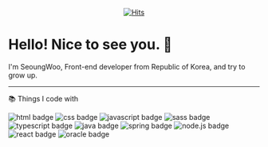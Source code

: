 <div align=center>

[![Hits](https://hits.seeyoufarm.com/api/count/incr/badge.svg?url=https%3A%2F%2Fgithub.com%2Fberenickt&count_bg=%234BA00A&title_bg=%23555555&icon=github.svg&icon_color=%23E7E7E7&title=hits&edge_flat=false)](https://hits.seeyoufarm.com)

</div>

# Hello! Nice to see you. 👋

I'm SeoungWoo, Front-end developer from Republic of Korea, and try to grow up.


---

📚 Things I code with

![html badge](https://img.shields.io/badge/HTML-E34F26?style=style-square&logo=HTML5&logoColor=white)
![css badge](https://img.shields.io/badge/CSS-1572B6?style=style-square&logo=CSS3&logoColor=white)
![javascript badge](https://img.shields.io/badge/JavaScript-F7DF1E?style=style-square&logo=JavaScript&logoColor=black)
![sass badge](https://img.shields.io/badge/sass-CC6699?style=style-square&logo=Sass&logoColor=white)
![typescript badge](https://img.shields.io/badge/typescript-007ACC?style=style-square&logo=TypeScript&logoColor=white)
![java badge](https://img.shields.io/badge/Java-007396?style=style-square&logo=Java&logoColor=white)
![spring badge](https://img.shields.io/badge/Spring-6DB33F?style=style-square&logo=Spring&logoColor=white)
![node.js badge](https://img.shields.io/badge/Node.js-339933?style=style-square&logo=Node.js&logoColor=white)
![react badge](https://img.shields.io/badge/react-61DAFB?style=style-square&logo=React&logoColor=black)
![oracle badge](https://img.shields.io/badge/oracle-F80000?style=style-square&logo=Oracle&logoColor=black)

</div>
